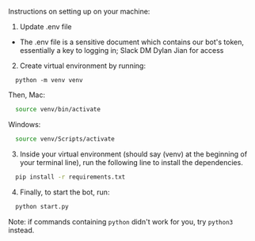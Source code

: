Instructions on setting up on your machine:
1. Update .env file
  - The .env file is a sensitive document which contains our bot's token, essentially a key to logging in; Slack DM Dylan Jian for access
2. Create virtual environment by running:
```
  python -m venv venv
```
Then, Mac:
```bash
  source venv/bin/activate
```
Windows: 
```bash
  source venv/Scripts/activate
```
3. Inside your virtual environment (should say (venv) at the beginning of your terminal line), run the following line to install the dependencies.
```bash
  pip install -r requirements.txt
```
4. Finally, to start the bot, run:
```bash
  python start.py
```
Note: if commands containing ```python``` didn't work for you, try ```python3 ``` instead. 
